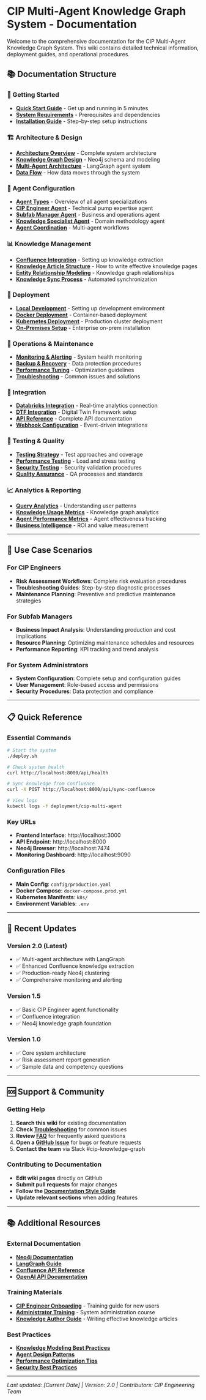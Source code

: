 # CIP Multi-Agent Knowledge Graph System - Documentation

Welcome to the comprehensive documentation for the CIP Multi-Agent Knowledge Graph System. This wiki contains detailed technical information, deployment guides, and operational procedures.

## 📚 Documentation Structure

### 🚀 Getting Started
- **[Quick Start Guide](Quick-Start-Guide)** - Get up and running in 5 minutes
- **[System Requirements](System-Requirements)** - Prerequisites and dependencies
- **[Installation Guide](Installation-Guide)** - Step-by-step setup instructions

### 🏗️ Architecture & Design
- **[Architecture Overview](Architecture-Overview)** - Complete system architecture
- **[Knowledge Graph Design](Knowledge-Graph-Design)** - Neo4j schema and modeling
- **[Multi-Agent Architecture](Multi-Agent-Architecture)** - LangGraph agent system
- **[Data Flow](Data-Flow)** - How data moves through the system

### 🤖 Agent Configuration
- **[Agent Types](Agent-Types)** - Overview of all agent specializations
- **[CIP Engineer Agent](CIP-Engineer-Agent)** - Technical pump expertise agent
- **[Subfab Manager Agent](Subfab-Manager-Agent)** - Business and operations agent
- **[Knowledge Specialist Agent](Knowledge-Specialist-Agent)** - Domain methodology agent
- **[Agent Coordination](Agent-Coordination)** - Multi-agent workflows

### 📊 Knowledge Management
- **[Confluence Integration](Confluence-Integration)** - Setting up knowledge extraction
- **[Knowledge Article Structure](Knowledge-Article-Structure)** - How to write effective knowledge pages
- **[Entity Relationship Modeling](Entity-Relationship-Modeling)** - Knowledge graph relationships
- **[Knowledge Sync Process](Knowledge-Sync-Process)** - Automated synchronization

### 🚀 Deployment
- **[Local Development](Local-Development)** - Setting up development environment
- **[Docker Deployment](Docker-Deployment)** - Container-based deployment
- **[Kubernetes Deployment](Kubernetes-Deployment)** - Production cluster deployment
- **[On-Premises Setup](On-Premises-Setup)** - Enterprise on-prem installation

### 🔧 Operations & Maintenance
- **[Monitoring & Alerting](Monitoring-Alerting)** - System health monitoring
- **[Backup & Recovery](Backup-Recovery)** - Data protection procedures
- **[Performance Tuning](Performance-Tuning)** - Optimization guidelines
- **[Troubleshooting](Troubleshooting)** - Common issues and solutions

### 🔌 Integration
- **[Databricks Integration](Databricks-Integration)** - Real-time analytics connection
- **[DTF Integration](DTF-Integration)** - Digital Twin Framework setup
- **[API Reference](API-Reference)** - Complete API documentation
- **[Webhook Configuration](Webhook-Configuration)** - Event-driven integrations

### 🧪 Testing & Quality
- **[Testing Strategy](Testing-Strategy)** - Test approaches and coverage
- **[Performance Testing](Performance-Testing)** - Load and stress testing
- **[Security Testing](Security-Testing)** - Security validation procedures
- **[Quality Assurance](Quality-Assurance)** - QA processes and standards

### 📈 Analytics & Reporting
- **[Query Analytics](Query-Analytics)** - Understanding user patterns
- **[Knowledge Usage Metrics](Knowledge-Usage-Metrics)** - Knowledge graph analytics
- **[Agent Performance Metrics](Agent-Performance-Metrics)** - Agent effectiveness tracking
- **[Business Intelligence](Business-Intelligence)** - ROI and value measurement

---

## 🎯 Use Case Scenarios

### For CIP Engineers
- **Risk Assessment Workflows**: Complete risk evaluation procedures
- **Troubleshooting Guides**: Step-by-step diagnostic processes
- **Maintenance Planning**: Preventive and predictive maintenance strategies

### For Subfab Managers
- **Business Impact Analysis**: Understanding production and cost implications
- **Resource Planning**: Optimizing maintenance schedules and resources
- **Performance Reporting**: KPI tracking and trend analysis

### For System Administrators
- **System Configuration**: Complete setup and configuration guides
- **User Management**: Role-based access and permissions
- **Security Procedures**: Data protection and compliance

---

## 📋 Quick Reference

### Essential Commands
```bash
# Start the system
./deploy.sh

# Check system health
curl http://localhost:8000/api/health

# Sync knowledge from Confluence
curl -X POST http://localhost:8000/api/sync-confluence

# View logs
kubectl logs -f deployment/cip-multi-agent
```

### Key URLs
- **Frontend Interface**: http://localhost:3000
- **API Endpoint**: http://localhost:8000
- **Neo4j Browser**: http://localhost:7474
- **Monitoring Dashboard**: http://localhost:9090

### Configuration Files
- **Main Config**: `config/production.yaml`
- **Docker Compose**: `docker-compose.prod.yml`
- **Kubernetes Manifests**: `k8s/`
- **Environment Variables**: `.env`

---

## 🔄 Recent Updates

### Version 2.0 (Latest)
- ✅ Multi-agent architecture with LangGraph
- ✅ Enhanced Confluence knowledge extraction
- ✅ Production-ready Neo4j clustering
- ✅ Comprehensive monitoring and alerting

### Version 1.5
- ✅ Basic CIP Engineer agent functionality
- ✅ Confluence integration
- ✅ Neo4j knowledge graph foundation

### Version 1.0
- ✅ Core system architecture
- ✅ Risk assessment report generation
- ✅ Sample data and competency questions

---

## 🆘 Support & Community

### Getting Help
1. **Search this wiki** for existing documentation
2. **Check [Troubleshooting](Troubleshooting)** for common issues
3. **Review [FAQ](FAQ)** for frequently asked questions
4. **Open a [GitHub Issue](https://github.com/your-org/cip-knowledge-graph/issues)** for bugs or feature requests
5. **Contact the team** via Slack #cip-knowledge-graph

### Contributing to Documentation
- **Edit wiki pages** directly on GitHub
- **Submit pull requests** for major changes
- **Follow the [Documentation Style Guide](Documentation-Style-Guide)**
- **Update relevant sections** when adding features

---

## 📚 Additional Resources

### External Documentation
- **[Neo4j Documentation](https://neo4j.com/docs/)**
- **[LangGraph Guide](https://github.com/langchain-ai/langgraph)**
- **[Confluence API Reference](https://developer.atlassian.com/cloud/confluence/rest/v2/)**
- **[OpenAI API Documentation](https://platform.openai.com/docs)**

### Training Materials
- **[CIP Engineer Onboarding](CIP-Engineer-Onboarding)** - Training guide for new users
- **[Administrator Training](Administrator-Training)** - System administration course
- **[Knowledge Author Guide](Knowledge-Author-Guide)** - Writing effective knowledge articles

### Best Practices
- **[Knowledge Modeling Best Practices](Knowledge-Modeling-Best-Practices)**
- **[Agent Design Patterns](Agent-Design-Patterns)**
- **[Performance Optimization Tips](Performance-Optimization-Tips)**
- **[Security Best Practices](Security-Best-Practices)**

---

*Last updated: [Current Date] | Version: 2.0 | Contributors: CIP Engineering Team*